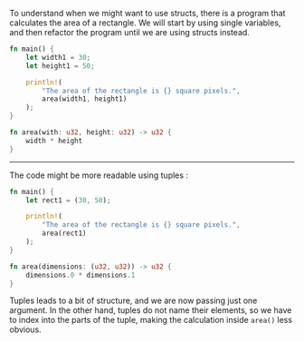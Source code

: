 To understand when we might want to use structs, there is a program that calculates the area of a rectangle.
We will start by using single variables, and then refactor the program until we are using structs instead.

```rust
fn main() {
    let width1 = 30;
    let height1 = 50;

    println!(
        "The area of the rectangle is {} square pixels.",
        area(width1, height1)
    );
}

fn area(with: u32, height: u32) -> u32 {
    width * height
}
```

---

The code might be more readable using tuples :

```rust
fn main() {
    let rect1 = (30, 50);

    println!(
        "The area of the rectangle is {} square pixels.",
        area(rect1)
    );
}

fn area(dimensions: (u32, u32)) -> u32 {
    dimensions.0 * dimensions.1
}
```

Tuples leads to a bit of structure, and we are now passing just one argument. In the other hand, tuples do not
name their elements, so we have to index into the parts of the tuple, making the calculation inside
`area()` less obvious.
